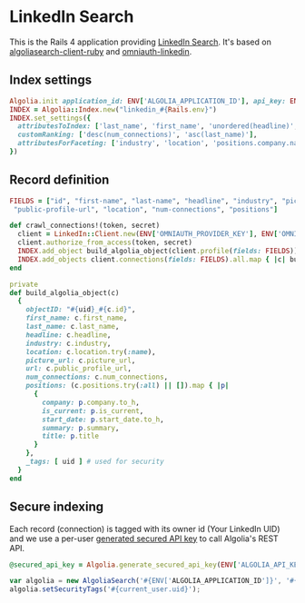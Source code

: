 LinkedIn Search
===============

This is the Rails 4 application providing [LinkedIn Search](http://linkedin.algolia.com). It's based on [algoliasearch-client-ruby](https://github.com/algolia/algoliasearch-client-ruby) and [omniauth-linkedin](https://github.com/skorks/omniauth-linkedin).

Index settings
----------------------

```ruby
Algolia.init application_id: ENV['ALGOLIA_APPLICATION_ID'], api_key: ENV['ALGOLIA_API_KEY']
INDEX = Algolia::Index.new("linkedin_#{Rails.env}")
INDEX.set_settings({
  attributesToIndex: ['last_name', 'first_name', 'unordered(headline)', 'unordered(industry)', 'unordered(location)', 'unordered(positions.company.name)'],
  customRanking: ['desc(num_connections)', 'asc(last_name)'],
  attributesForFaceting: ['industry', 'location', 'positions.company.name']
})
```

Record definition
------------------

```ruby
FIELDS = ["id", "first-name", "last-name", "headline", "industry", "picture-url",
 "public-profile-url", "location", "num-connections", "positions"]

def crawl_connections!(token, secret)
  client = LinkedIn::Client.new(ENV['OMNIAUTH_PROVIDER_KEY'], ENV['OMNIAUTH_PROVIDER_SECRET'])
  client.authorize_from_access(token, secret)
  INDEX.add_object build_algolia_object(client.profile(fields: FIELDS))
  INDEX.add_objects client.connections(fields: FIELDS).all.map { |c| build_algolia_object(c) }
end

private
def build_algolia_object(c)
  {
    objectID: "#{uid}_#{c.id}",
    first_name: c.first_name,
    last_name: c.last_name,
    headline: c.headline,
    industry: c.industry,
    location: c.location.try(:name),
    picture_url: c.picture_url,
    url: c.public_profile_url,
    num_connections: c.num_connections,
    positions: (c.positions.try(:all) || []).map { |p|
      {
        company: p.company.to_h,
        is_current: p.is_current,
        start_date: p.start_date.to_h,
        summary: p.summary,
        title: p.title
      }
    },
    _tags: [ uid ] # used for security
  }
end
```

Secure indexing
----------------

Each record (connection) is tagged with its owner id (Your LinkedIn UID) and we use a per-user [generated secured API key](http://www.algolia.com/doc#SecurityUser) to call Algolia's REST API.

```ruby
@secured_api_key = Algolia.generate_secured_api_key(ENV['ALGOLIA_API_KEY_SEARCH_ONLY'], current_user.uid)
```

```js
var algolia = new AlgoliaSearch('#{ENV['ALGOLIA_APPLICATION_ID']}', '#{@secured_api_key}');
algolia.setSecurityTags('#{current_user.uid}');
```
